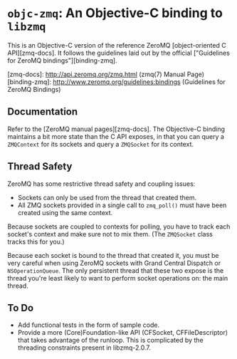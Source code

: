 `objc-zmq`: An Objective-C binding to `libzmq`
==============================================

This is an Objective-C version
of the reference ZeroMQ
[object-oriented C API][zmq-docs].
It follows the guidelines
laid out by the official
["Guidelines for ZeroMQ bindings"][binding-zmq].

[zmq-docs]: http://api.zeromq.org/zmq.html (zmq(7) Manual Page)
[binding-zmq]: http://www.zeromq.org/guidelines:bindings (Guidelines for ZeroMQ Bindings)

Documentation
-------------
Refer to the [ZeroMQ manual pages][zmq-docs].
The Objective-C binding
maintains a bit more state
than the C API exposes,
in that you can query
a `ZMQContext`
for its sockets
and query a `ZMQSocket`
for its context.

Thread Safety
-------------
ZeroMQ has some restrictive thread safety and coupling issues:

* Sockets can only be used from the thread that created them.
* All ZMQ sockets provided in a single call to `zmq_poll()` must have been created using the same context.

Because sockets
are coupled to contexts
for polling,
you have to track
each socket's context
and make sure not to mix them.
(The `ZMQSocket` class tracks this for you.)

Because each socket
is bound to the thread that created it,
you must be very careful when using
ZeroMQ sockets
with Grand Central Dispatch
or `NSOperationQueue`.
The only persistent thread
that these two expose
is the thread
you're least likely
to want to perform socket operations on:
the main thread.

To Do
-----
* Add functional tests in the form of sample code.
* Provide a more (Core)Foundation-like API
(CFSocket, CFFileDescriptor)
that takes advantage of the runloop.
This is complicated by
the threading constraints
present in libzmq-2.0.7.
